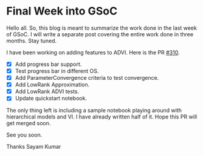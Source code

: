# Final Week into GSoC

Hello all. So, this blog is meant to summarize the work done in the last week of GSoC. I will write a separate post covering the entire work done in three months. Stay tuned.

I have been working on adding features to ADVI. Here is the PR [#310](https://github.com/pymc-devs/pymc4/pull/310).

- [X] Add progress bar support.
- [X] Test progress bar in different OS.
- [X] Add ParameterConvergence criteria to test convergence.
- [X] Add LowRank Approximation.
- [X] Add LowRank ADVI tests.
- [X] Update quickstart notebook.

The only thing left is including a sample notebook playing around with hierarchical models and VI. I have already written half of it. Hope this PR will get merged soon.

See you soon.

Thanks
Sayam Kumar
